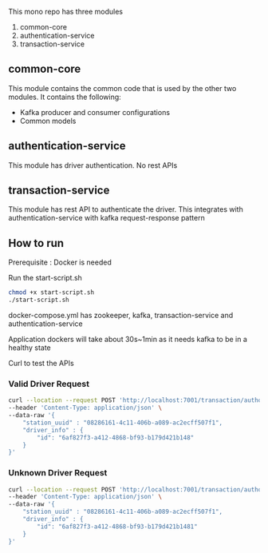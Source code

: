 This mono repo has three modules
1. common-core
2. authentication-service
3. transaction-service

## common-core
This module contains the common code that is used by the other two modules. It contains the following:
- Kafka producer and consumer configurations
- Common models

## authentication-service
This module has driver authentication. No rest APIs

## transaction-service
This module has rest API to authenticate the driver. This integrates with authentication-service with kafka request-response pattern

## How to run

Prerequisite : Docker is needed

Run the start-script.sh

```bash
chmod +x start-script.sh
./start-script.sh
```
docker-compose.yml has zookeeper, kafka, transaction-service and authentication-service

Application dockers will take about 30s~1min as it needs kafka to be in a healthy state

Curl to test the APIs

### Valid Driver Request

```bash
curl --location --request POST 'http://localhost:7001/transaction/authorize' \
--header 'Content-Type: application/json' \
--data-raw '{
    "station_uuid" : "08286161-4c11-406b-a089-ac2ecff507f1",
    "driver_info" : {
        "id": "6af827f3-a412-4868-bf93-b179d421b148"
    }
}'
```

### Unknown Driver Request

```bash
curl --location --request POST 'http://localhost:7001/transaction/authorize' \
--header 'Content-Type: application/json' \
--data-raw '{
    "station_uuid" : "08286161-4c11-406b-a089-ac2ecff507f1",
    "driver_info" : {
        "id": "6af827f3-a412-4868-bf93-b179d421b1481"
    }
}'
```
